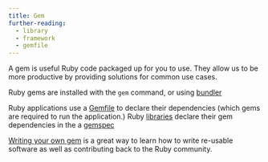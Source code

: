 ```yaml
---
title: Gem
further-reading:
  - library
  - framework
  - gemfile
---
```

A gem is useful Ruby code packaged up for you to use. They allow us to be more productive by providing solutions for common use cases.

Ruby gems are installed with the `gem` command, or using [bundler](/gemfile#bundler)

Ruby applications use a [Gemfile](/gemfile) to declare their dependencies (which gems are required to run the application.) Ruby [libraries](/library) declare their gem dependencies in the a [gemspec](http://guides.rubygems.org/specification-reference/)

[Writing your own gem](http://guides.rubygems.org/make-your-own-gem/) is a great way to learn how to write re-usable software as well as contributing back to the Ruby community.

